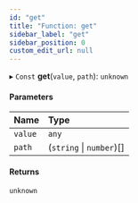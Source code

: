```yaml
---
id: "get"
title: "Function: get"
sidebar_label: "get"
sidebar_position: 0
custom_edit_url: null
---
```


▸ `Const` **get**(`value`, `path`): `unknown`

#### Parameters

| Name | Type |
| :------ | :------ |
| `value` | `any` |
| `path` | (`string` \| `number`)[] |

#### Returns

`unknown`
